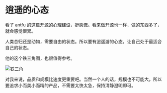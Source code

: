 # 逍遥的心态

看了 antfu 的这篇[开源的心理建设]，挺感慨。看来做开源也一样，做的东西多了，就会感觉很累。

人类总归还是动物，需要自由的状态。所以要有逍遥游的心态，让自己处于最适合自己的状态。

他的这个铁三角图，也很值得参考。

![铁三角]

对我来说，品质和规模比速度更重要吧。当然一个人的话，规模也不可能大。所以要追求小而美小而精的产品，不需要太快太急，保持清静澄明即可。

[开源的心理建设]: https://antfu.me/posts/mental-health-oss-zh
[铁三角]: /images/oss-mental-iron-triangle-zh.svg
